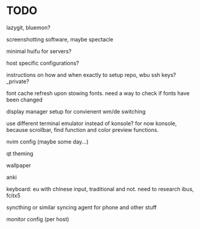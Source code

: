 # TODO
lazygit, bluemon?

screenshotting software, maybe spectacle

minimal huifu for servers?

host specific configurations?

instructions on how and when exactly to setup repo, wbu ssh keys? \_private? 

font cache refresh upon stowing fonts. need a way to check if fonts have been changed

display manager setup for convienent wm/de switching

use different terminal emulator instead of konsole? for now konsole, because scrollbar, find function and color preview functions. 

nvim config (maybe some day...)

qt theming

wallpaper 

anki

keyboard: eu with chinese input, traditional and not. need to research ibus, fcitx5 

syncthing or similar syncing agent for phone and other stuff

monitor config (per host)
